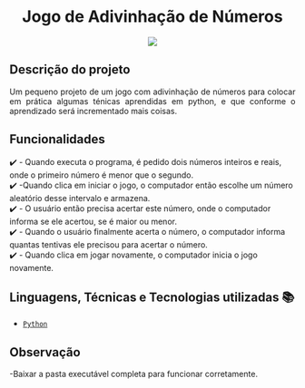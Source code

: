 <h1 align="center"> Jogo de Adivinhação de Números </h1>
<p align="center"><img src="http://img.shields.io/static/v1?label=STATUS&message=FINALIZADO&color=RED&style=for-the-badge"/></p>


## Descrição do projeto 
<p align="justify">
  Um pequeno projeto de um jogo com adivinhação de números para colocar em prática algumas ténicas aprendidas em python, e que conforme o aprendizado será incrementado mais coisas. 
</p>

## Funcionalidades

:heavy_check_mark: - Quando executa o programa, é pedido dois números inteiros e reais, onde o primeiro número é menor que o segundo.<br>
:heavy_check_mark: -Quando clica em iniciar o jogo, o computador então escolhe um número aleatório desse intervalo e armazena.<br>
:heavy_check_mark: - O usuário então precisa acertar este número, onde o computador informa se ele acertou, se é maior ou menor.<br>
:heavy_check_mark: - Quando o usuário finalmente acerta o número, o computador informa quantas tentivas ele precisou para acertar o número.<br>
:heavy_check_mark: - Quando clica em jogar novamente, o computador inicia o jogo novamente.

## Linguagens, Técnicas e Tecnologias utilizadas :books:
- [``Python``](https://www.python.org)

## Observação

-Baixar a pasta executável completa para funcionar corretamente.
